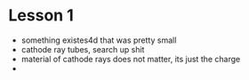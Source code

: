 # Lesson 1
- something existes4d that was pretty small 
- cathode ray tubes, search up shit
- material of cathode rays does not matter, its just the charge 
- 